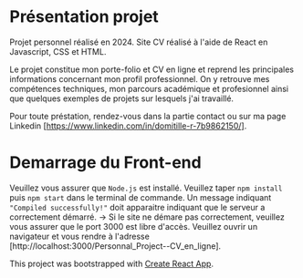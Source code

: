 # Présentation projet

Projet personnel réalisé en 2024.
Site CV réalisé à l'aide de React en Javascript, CSS et HTML.

Le projet constitue mon porte-folio et CV en ligne et reprend les principales informations concernant mon profil professionnel.
On y retrouve mes compétences techniques, mon parcours académique et profesionnel ainsi que quelques exemples de projets sur lesquels j'ai travaillé.

Pour toute préstation, rendez-vous dans la partie contact ou sur ma page Linkedin [https://www.linkedin.com/in/domitille-r-7b9862150/].

# Demarrage du Front-end

Veuillez vous assurer que `Node.js` est installé. 
Veuillez taper `npm install` puis `npm start` dans le terminal de commande. 
Un message indiquant `"Compiled successfully!"` doit apparaitre indiquant que le serveur a correctement démarré. 
-> Si le site ne démare pas correctement, veuillez vous assurer que le port 3000 est libre d'accès. 
Veuillez ouvrir un navigateur et vous rendre à l'adresse [http://localhost:3000/Personnal_Project--CV_en_ligne].

This project was bootstrapped with [Create React App](https://github.com/facebook/create-react-app).